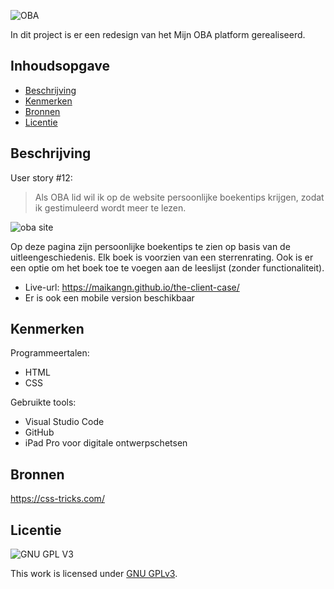 ![OBA](https://user-images.githubusercontent.com/1061632/191293310-64f64c1f-8b5a-42a3-8181-d0fb240ebc56.png)

In dit project is er een redesign van het Mijn OBA platform gerealiseerd.

## Inhoudsopgave

  * [Beschrijving](#beschrijving)
  * [Kenmerken](#kenmerken)
  * [Bronnen](#bronnen)
  * [Licentie](#licentie)

## Beschrijving

User story #12: 
> Als OBA lid wil ik op de website persoonlijke boekentips krijgen, zodat ik gestimuleerd wordt meer te lezen.

![oba site](https://user-images.githubusercontent.com/112856292/197879347-90823230-8b07-4781-a5d7-7dc256e1699a.png)

Op deze pagina zijn persoonlijke boekentips te zien op basis van de uitleengeschiedenis. Elk boek is voorzien van een sterrenrating. Ook is er een optie om het boek toe te voegen aan de leeslijst (zonder functionaliteit).

* Live-url: https://maikangn.github.io/the-client-case/
* Er is ook een mobile version beschikbaar

## Kenmerken
<!-- Bij Kenmerken staat welke technieken zijn gebruikt en hoe. Wat is de HTML structuur? Wat zijn de belangrijkste dingen in CSS? Wat is er met Javascript gedaan en hoe? Misschien heb je een framwork of library gebruikt? -->
Programmeertalen:
- HTML
- CSS

Gebruikte tools:
- Visual Studio Code
- GitHub
- iPad Pro voor digitale ontwerpschetsen

## Bronnen
https://css-tricks.com/

## Licentie

![GNU GPL V3](https://www.gnu.org/graphics/gplv3-127x51.png)

This work is licensed under [GNU GPLv3](./LICENSE).
